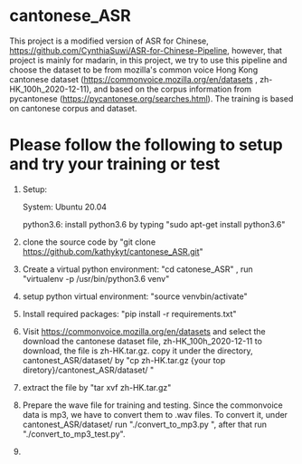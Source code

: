 # cantonese_ASR

This project is a modified version of ASR for Chinese, https://github.com/CynthiaSuwi/ASR-for-Chinese-Pipeline, however, that project is mainly for madarin, in this project, we try to use this pipeline and choose the dataset to be from mozilla's common voice Hong Kong cantonese dataset (https://commonvoice.mozilla.org/en/datasets , zh-HK_100h_2020-12-11), and based on the corpus information from pycantonese (https://pycantonese.org/searches.html). The training is based on cantonese corpus and dataset. 


Please follow the following to setup and try your training or test
===================================================================
1. Setup:

   System: Ubuntu 20.04

   python3.6: install python3.6 by typing "sudo apt-get install python3.6" 
   
2. clone the source code by "git clone https://github.com/kathykyt/cantonese_ASR.git"

3. Create a virtual python environment: "cd catonese_ASR" , run "virtualenv -p /usr/bin/python3.6 venv"

4. setup python virtual environment: "source venvbin/activate" 

6. Install required packages: "pip install -r requirements.txt" 

5. Visit https://commonvoice.mozilla.org/en/datasets and select the download the cantonese dataset file, zh-HK_100h_2020-12-11 to download, the file is zh-HK.tar.gz. copy it under the directory, cantonest_ASR/dataset/
by "cp zh-HK.tar.gz {your top diretory}/cantonest_ASR/dataset/ "

6. extract the file by "tar xvf zh-HK.tar.gz"

7. Prepare the wave file for training and testing. Since the commonvoice data is mp3, we have to convert them to .wav files. To convert it, under cantonest_ASR/dataset/ run "./convert_to_mp3.py ", after that run "./convert_to_mp3_test.py". 

8. 
